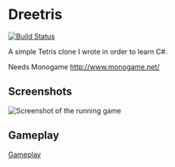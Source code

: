Dreetris
========
[![Build Status](https://travis-ci.com/mdreem/dreetris_csharp.svg?branch=master)](https://travis-ci.com/mdreem/dreetris_csharp)

A simple Tetris clone I wrote in order to learn C#.

Needs Monogame
http://www.monogame.net/

Screenshots
-----------

![Screenshot of the running game](https://user-images.githubusercontent.com/7337799/133927208-0ef5c260-4550-4799-88ca-436f4788457e.png)

Gameplay
--------

[Gameplay](https://user-images.githubusercontent.com/7337799/133927162-60e7c1c5-26a7-413b-9579-2013530f50af.mp4)
